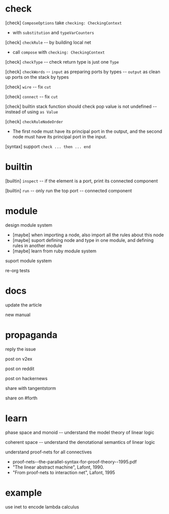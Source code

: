 # check

[check] `ComposeOptions` take `checking: CheckingContext`

- with `substitution` and `typeVarCounters`

[check] `checkRule` -- by building local net

- call `compose` with `checking: CheckingContext`

[check] `checkType` -- check return type is just one `Type`

[check] `checkWords` -- `input` as preparing ports by types -- `output` as clean up ports on the stack by types

[check] `wire` -- fix `cut`

[check] `connect` -- fix `cut`

[check] builtin stack function should check pop value is not undefined -- instead of using `as Value`

[check] `checkRuleNodeOrder`

- The first node must have its principal port in the output,
  and the second node must have its principal port in the input.

[syntax] support `check ... then ... end`

# builtin

[builtin] `inspect` -- if the element is a port, print its connected component

[builtin] `run` -- only run the top port -- connected component

# module

design module system

- [maybe] when importing a node, also import all the rules about this node
- [maybe] suport defining node and type in one module, and defining rules in another module
- [maybe] learn from ruby module system

suport module system

re-org tests

# docs

update the article

new manual

# propaganda

reply the issue

post on v2ex

post on reddit

post on hackernews

share with tangentstorm

share on #forth

# learn

phase space and monoid -- understand the model theory of linear logic

coherent space -- understand the denotational semantics of linear logic

understand proof-nets for all connectives

- proof-nets--the-parallel-syntax-for-proof-theory--1995.pdf
- "The linear abstract machine", Lafont, 1990.
- "From proof-nets to interaction net", Lafont, 1995

# example

use inet to encode lambda calculus
